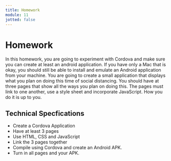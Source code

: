 ```yaml
---
title: Homework
module: 11
jotted: false
---
```


# Homework

In this homework, you are going to experiment with Cordova and make sure you can create at least an android application.  If you have only a Mac that is okay, you should still be able to install and emulate an Android application from your machine. You are going to create a small application that displays what you plan on doing this time of social distancing.  You should have at three pages that show all the ways you plan on doing this.  The pages must link to one another, use a style sheet and incorporate JavaScript. How you do it is up to you.

## Technical Specfications

* Create a Cordova Application
* Have at least 3 pages
* Use HTML, CSS and JavaScript
* Link the 3 pages together
* Compile using Cordova and create an Android APK.
* Turn in all pages and your APK.